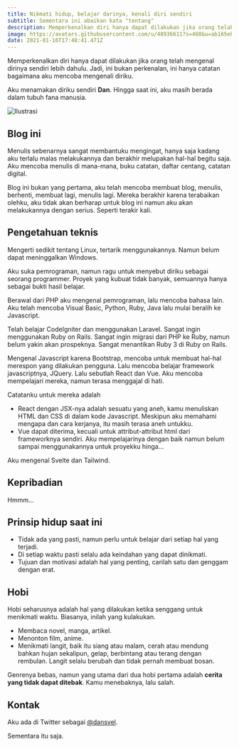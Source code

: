 ```yaml
---
title: Nikmati hidup, belajar darinya, kenali diri sendiri
subtitle: Sementara ini abaikan kata "tentang"
description: Memperkenalkan diri hanya dapat dilakukan jika orang telah mengenal dirinya sendiri lebih dahulu. Jadi, ini bukan perkenalan, ini hanya catatan bagaimana aku mencoba mengenali diriku.
image: https://avatars.githubusercontent.com/u/48936611?s=460&u=ab165eb0208f0de8b191af271505e20645ba75c0&v=4
date: 2021-01-16T17:48:41.471Z
---
```


Memperkenalkan diri hanya dapat dilakukan jika orang telah mengenal dirinya sendiri lebih dahulu. Jadi, ini bukan perkenalan, ini hanya catatan bagaimana aku mencoba mengenali diriku.

Aku menamakan diriku sendiri **Dan**. Hingga saat ini, aku masih berada dalam tubuh fana manusia.

![Ilustrasi](https://avatars.githubusercontent.com/u/48936611?s=460&u=ab165eb0208f0de8b191af271505e20645ba75c0&v=4)

## Blog ini

Menulis sebenarnya sangat membantuku mengingat, hanya saja kadang aku terlalu malas melakukannya dan berakhir melupakan hal-hal begitu saja. Aku mencoba menulis di mana-mana, buku catatan, daftar centang, catatan digital.

Blog ini bukan yang pertama, aku telah mencoba membuat blog, menulis, berhenti, membuat lagi, menulis lagi. Mereka berakhir karena terabaikan olehku, aku tidak akan berharap untuk blog ini namun aku akan melakukannya dengan serius. Seperti terakir kali.

## Pengetahuan teknis

Mengerti sedikit tentang Linux, tertarik menggunakannya. Namun belum dapat meninggalkan Windows. 

Aku suka pemrograman, namun ragu untuk menyebut diriku sebagai seorang programmer. Proyek yang kubuat tidak banyak, semuannya hanya sebagai bukti hasil belajar. 

Berawal dari PHP aku mengenal pemrograman, lalu mencoba bahasa lain. Aku telah mencoba Visual Basic, Python, Ruby, Java lalu mulai beralih ke Javascript.

Telah belajar CodeIgniter dan menggunakan Laravel. Sangat ingin menggunakan Ruby on Rails. Sangat ingin migrasi dari PHP ke Ruby, namun belum yakin akan prospeknya. Sangat menantikan Ruby 3 di Ruby on Rails.

Mengenal Javascript karena Bootstrap, mencoba untuk membuat hal-hal merespon yang dilakukan pengguna. Lalu mencoba belajar framework javascriptnya, JQuery. Lalu sebutlah React dan Vue. Aku mencoba mempelajari mereka, namun terasa menggajal di hati. 

Catatanku untuk mereka adalah

- React dengan JSX-nya adalah sesuatu yang aneh, kamu menuliskan HTML dan CSS di dalam kode Javascript. Meskipun aku memahami mengapa dan cara kerjanya, itu masih terasa aneh untukku.
- Vue dapat diterima, kecuali untuk attribut-attribut html dari frameworknya sendiri. Aku mempelajarinya dengan baik namun belum sampai menggunakannya untuk proyekku hinga...
 
Aku mengenal Svelte dan Tailwind.

## Kepribadian

Hmmm...

## Prinsip hidup saat ini

- Tidak ada yang pasti, namun perlu untuk belajar dari setiap hal yang terjadi.
- Di setiap waktu pasti selalu ada keindahan yang dapat dinikmati.
- Tujuan dan motivasi adalah hal yang penting, carilah satu dan genggam dengan erat.

## Hobi

Hobi seharusnya adalah hal yang dilakukan ketika senggang untuk menikmati waktu. Biasanya, inilah yang kulakukan.

- Membaca novel, manga, artikel.
- Menonton film, anime.
- Menikmati langit, baik itu siang atau malam, cerah atau mendung bahkan hujan sekalipun, gelap, berbintang atau terang dengan rembulan. Langit selalu berubah dan tidak pernah membuat bosan.

Genrenya bebas, namun yang utama dari dua hobi pertama adalah **cerita yang tidak dapat ditebak**. Kamu menebaknya, lalu salah.

## Kontak

Aku ada di Twitter sebagai [@dansvel](https://twitter.com/dansvel). 

Sementara itu saja.

